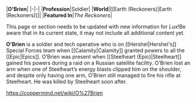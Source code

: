 |**O'Brien**|
|-|-|
|**Profession**|Soldier|
|**World**|[[Earth (Reckoners)\|Earth (Reckoners)]]|
|**Featured In**|*The Reckoners*|

This page or section needs to be updated with new information for *Lux*!Be aware that in its current state, it may not include all additional content yet.

**O'Brien** is a soldier and tech operative who is on [[Hershel\|Hershel's]] Special Forces team when [[Calamity\|Calamity]] granted powers to all the [[Epic\|Epics]]. O’Brien was present when [[Steelheart (Epic)\|Steelheart]] gained his powers during a raid on a Russian satellite facility. O’Brien lost an arm when one of Steelheart’s energy blasts clipped him on the shoulder, and despite only having one arm, O’Brien still managed to fire his rifle at Steelheart. He was killed by Steelheart soon after.



https://coppermind.net/wiki/O%27Brien